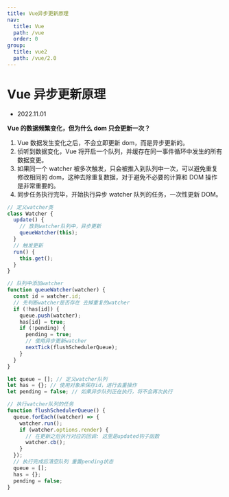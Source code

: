 ```yaml
---
title: Vue异步更新原理
nav:
  title: Vue
  path: /vue
  order: 0
group:
  title: vue2
  path: /vue/2.0
---
```


# Vue 异步更新原理

- 2022.11.01

**Vue 的数据频繁变化，但为什么 dom 只会更新一次？**

1. Vue 数据发生变化之后，不会立即更新 dom，而是异步更新的。
2. 侦听到数据变化，Vue 将开启一个队列，并缓存在同一事件循环中发生的所有数据变更。
3. 如果同一个 watcher 被多次触发，只会被推入到队列中一次，可以避免重复修改相同的 dom，这种去除重复数据，对于避免不必要的计算和 DOM 操作是非常重要的。
4. 同步任务执行完毕，开始执行异步 watcher 队列的任务，一次性更新 DOM。

```js
// 定义watcher类
class Watcher {
  update() {
    // 放到watcher队列中，异步更新
    queueWatcher(this);
  }
  // 触发更新
  run() {
    this.get();
  }
}

// 队列中添加watcher
function queueWatcher(watcher) {
  const id = watcher.id;
  // 先判断watcher是否存在 去掉重复的watcher
  if (!has[id]) {
    queue.push(watcher);
    has[id] = true;
    if (!pending) {
      pending = true;
      // 使用异步更新watcher
      nextTick(flushSchedulerQueue);
    }
  }
}

let queue = []; // 定义watcher队列
let has = {}; // 使用对象来保存id，进行去重操作
let pending = false; // 如果异步队列正在执行，将不会再次执行

// 执行watcher队列的任务
function flushSchedulerQueue() {
  queue.forEach((watcher) => {
    watcher.run();
    if (watcher.options.render) {
      // 在更新之后执行对应的回调: 这里是updated钩子函数
      watcher.cb();
    }
  });
  // 执行完成后清空队列 重置pending状态
  queue = [];
  has = {};
  pending = false;
}
```
